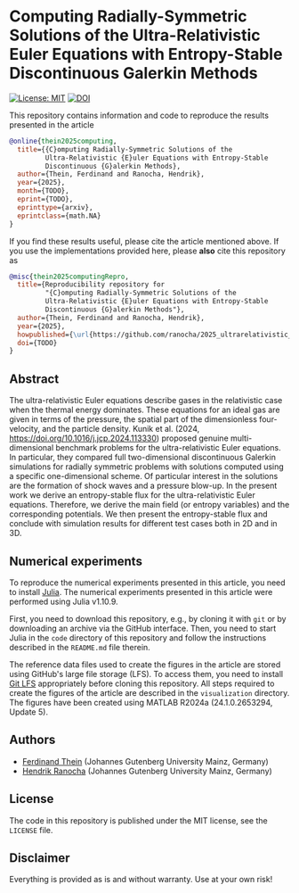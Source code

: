 # Computing Radially-Symmetric Solutions of the Ultra-Relativistic Euler Equations with Entropy-Stable Discontinuous Galerkin Methods

[![License: MIT](https://img.shields.io/badge/License-MIT-success.svg)](https://opensource.org/licenses/MIT)
[![DOI](https://zenodo.org/badge/DOI/TODO.svg)](https://doi.org/TODO)

This repository contains information and code to reproduce the results presented in the
article
```bibtex
@online{thein2025computing,
  title={{C}omputing Radially-Symmetric Solutions of the
         Ultra-Relativistic {E}uler Equations with Entropy-Stable
         Discontinuous {G}alerkin Methods},
  author={Thein, Ferdinand and Ranocha, Hendrik},
  year={2025},
  month={TODO},
  eprint={TODO},
  eprinttype={arxiv},
  eprintclass={math.NA}
}
```

If you find these results useful, please cite the article mentioned above. If you
use the implementations provided here, please **also** cite this repository as
```bibtex
@misc{thein2025computingRepro,
  title={Reproducibility repository for
         "{C}omputing Radially-Symmetric Solutions of the
         Ultra-Relativistic {E}uler Equations with Entropy-Stable
         Discontinuous {G}alerkin Methods"},
  author={Thein, Ferdinand and Ranocha, Hendrik},
  year={2025},
  howpublished={\url{https://github.com/ranocha/2025_ultrarelativistic_euler}},
  doi={TODO}
}
```

## Abstract

The ultra-relativistic Euler equations describe gases in the relativistic case when the thermal energy dominates.
These equations for an ideal gas are given in terms of the pressure, the spatial part of the dimensionless four-velocity, and the particle density.
Kunik et al. (2024, https://doi.org/10.1016/j.jcp.2024.113330) proposed genuine multi-dimensional benchmark problems for the ultra-relativistic Euler equations.
In particular, they compared full two-dimensional discontinuous Galerkin simulations for radially symmetric problems with solutions computed using a specific one-dimensional scheme.
Of particular interest in the solutions are the formation of shock waves and a pressure blow-up.
In the present work we derive an entropy-stable flux for the ultra-relativistic Euler equations.
Therefore, we derive the main field (or entropy variables) and the corresponding potentials.
We then present the entropy-stable flux and conclude with simulation results for different test cases both in 2D and in 3D.




## Numerical experiments

To reproduce the numerical experiments presented in this article, you need
to install [Julia](https://julialang.org/). The numerical experiments presented
in this article were performed using Julia v1.10.9.

First, you need to download this repository, e.g., by cloning it with `git`
or by downloading an archive via the GitHub interface. Then, you need to start
Julia in the `code` directory of this repository and follow the instructions
described in the `README.md` file therein.

The reference data files used to create the figures in the article are stored
using GitHub's large file storage (LFS). To access them, you need to install
[Git LFS](https://docs.github.com/en/repositories/working-with-files/managing-large-files/installing-git-large-file-storage)
appropriately before cloning this repository. All steps required to create
the figures of the article are described in the `visualization` directory.
The figures have been created using MATLAB R2024a (24.1.0.2653294, Update 5).


## Authors

- [Ferdinand Thein](https://www.ferdinandthein.de) (Johannes Gutenberg University Mainz, Germany)
- [Hendrik Ranocha](https://ranocha.de) (Johannes Gutenberg University Mainz, Germany)


## License

The code in this repository is published under the MIT license, see the
`LICENSE` file.


## Disclaimer

Everything is provided as is and without warranty. Use at your own risk!
